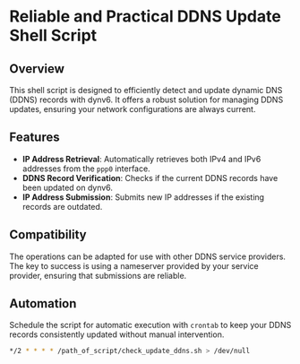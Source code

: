 # Reliable and Practical DDNS Update Shell Script

## Overview
This shell script is designed to efficiently detect and update dynamic DNS (DDNS) records with dynv6. It offers a robust solution for managing DDNS updates, ensuring your network configurations are always current.

## Features
- **IP Address Retrieval**: Automatically retrieves both IPv4 and IPv6 addresses from the `ppp0` interface.
- **DDNS Record Verification**: Checks if the current DDNS records have been updated on dynv6.
- **IP Address Submission**: Submits new IP addresses if the existing records are outdated.

## Compatibility
The operations can be adapted for use with other DDNS service providers. The key to success is using a nameserver provided by your service provider, ensuring that submissions are reliable.

## Automation
Schedule the script for automatic execution with `crontab` to keep your DDNS records consistently updated without manual intervention.

```bash
*/2 * * * * /path_of_script/check_update_ddns.sh > /dev/null
```
